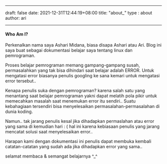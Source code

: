 
---
draft: false 
date: 2021-12-31T12:44:19+08:00
title: "about_"
type : about
author: ari

---

#### Who Am I? 

Perkenalkan nama saya Ashari Midana, biasa disapa Ashari atau Ari. 
Blog ini saya buat sebagai dokumentasi belajar saya tentang linux dan pemrograman.

Proses belajar pemrograman memang gampang-gampang susah, permasalahkan yang tak bisa dihindari saat belajar adalah ERROR. 
Untuk mengatasi error biasanya penulis googling ke sana kemari untuk mengatasi error tersebut..

Kenapa penulis suka dengan pemrograman?
karena salah satu yang menantang saat belajar pemrograman yakni dapat melatih pola pikir untuk memecahkan masalah saat menemukan error itu sendiri..
Suatu kebahagiaan tersendiri bisa menyelesaikan permasalahan-permasalahan di dunia koding.

Namun.. tak jarang penulis kesal jika dihadapkan permaslahan atau error yang sama di kemudian hari : ( hal ini karena kebiasaan
penulis yang jarang mencatat solusi saat menyelesaikan error..

Harapan kami dengan dokumentasi ini penulis dapat membuka kembali catatan-catatan yang sudah ada jika dihadapkan error yang sama..

selamat membaca & semangat belajarnya ^_^
